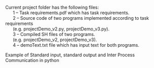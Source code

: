 Current project folder has the following files: </br>
&nbsp;&nbsp;&nbsp;&nbsp;&nbsp;&nbsp;1  –  Task requirements.pdf which has task requirements. </br>
&nbsp;&nbsp;&nbsp;&nbsp;&nbsp;&nbsp;2  –  Source code of two programs implemented according to task requirements </br>
&nbsp;&nbsp;&nbsp;&nbsp;&nbsp;&nbsp;(e.g. projectDemo_v2.py, projectDemo_v3.py). </br>
&nbsp;&nbsp;&nbsp;&nbsp;&nbsp;&nbsp;3  –   Compiled SH files of two programs. </br>
&nbsp;&nbsp;&nbsp;&nbsp;&nbsp;&nbsp;(e.g. projectDemo_v2, projectDemo_v3). </br>
&nbsp;&nbsp;&nbsp;&nbsp;&nbsp;&nbsp;4  –   demoText.txt file which has input text for both programs. </br>

Example of Standard input, standard output and Inter Process Communication in python
